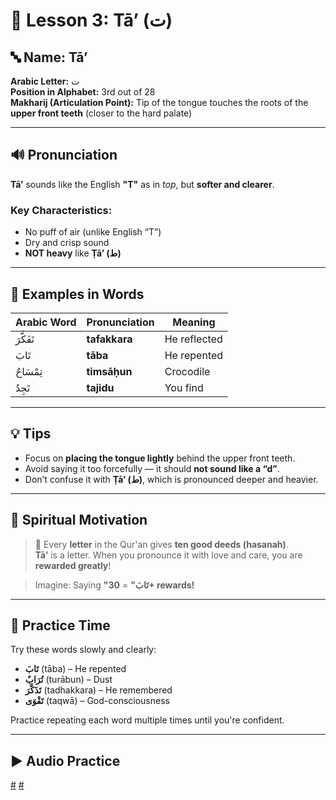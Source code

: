 # 📘 Lesson 3: Tā’ (ت)

## 🔤 Name: **Tā’**

**Arabic Letter:** ت  
**Position in Alphabet:** 3rd out of 28  
**Makharij (Articulation Point):** Tip of the tongue touches the roots of the **upper front teeth** (closer to the hard palate)

---

## 🔊 Pronunciation

**Tā’** sounds like the English **"T"** as in _top_, but **softer and clearer**.

### Key Characteristics:

- No puff of air (unlike English “T”)
- Dry and crisp sound
- **NOT heavy** like **Ṭā’ (ط)**

---

## 📖 Examples in Words

| Arabic Word | Pronunciation | Meaning      |
| ----------- | ------------- | ------------ |
| تَفَكَّرَ   | **tafakkara** | He reflected |
| تَابَ       | **tāba**      | He repented  |
| تِمْسَاحٌ   | **timsāḥun**  | Crocodile    |
| تَجِدُ      | **tajidu**    | You find     |

---

## 💡 Tips

- Focus on **placing the tongue lightly** behind the upper front teeth.
- Avoid saying it too forcefully — it should **not sound like a “d”**.
- Don’t confuse it with **Ṭā’ (ط)**, which is pronounced deeper and heavier.

---

## 🏅 Spiritual Motivation

> 📜 Every **letter** in the Qur'an gives **ten good deeds (hasanah)**.  
> **Tā’** is a letter. When you pronounce it with love and care, you are **rewarded greatly**!

> Imagine: Saying **"تَابَ"** = **30+ rewards!**

---

## 🧠 Practice Time

Try these words slowly and clearly:

- **تَابَ** (tāba) – He repented
- **تُرَابٌ** (turābun) – Dust
- **تَذَكَّرَ** (tadhakkara) – He remembered
- **تَقْوَى** (taqwā) – God-consciousness

Practice repeating each word multiple times until you're confident.

---

## ▶️ Audio Practice

[#](assets/audios/arabic/man/3.mp3) [#](assets/audios/arabic/woman/3.mp3)
